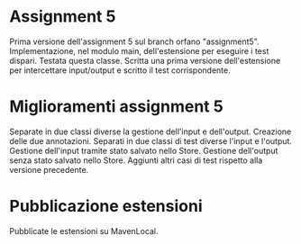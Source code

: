 # Assignment 5
Prima versione dell'assignment 5 sul branch orfano "assignment5".
Implementazione, nel modulo main, dell'estensione per eseguire i test dispari.
Testata questa classe.
Scritta una prima versione dell'estensione per intercettare input/output e scritto il test corrispondente.

# Miglioramenti assignment 5
Separate in due classi diverse la gestione dell'input e dell'output.
Creazione delle due annotazioni.
Separati in due classi di test diverse l'input e l'output.
Gestione dell'input tramite stato salvato nello Store.
Gestione dell'output senza stato salvato nello Store.
Aggiunti altri casi di test rispetto alla versione precedente.

# Pubblicazione estensioni
Pubblicate le estensioni su MavenLocal.